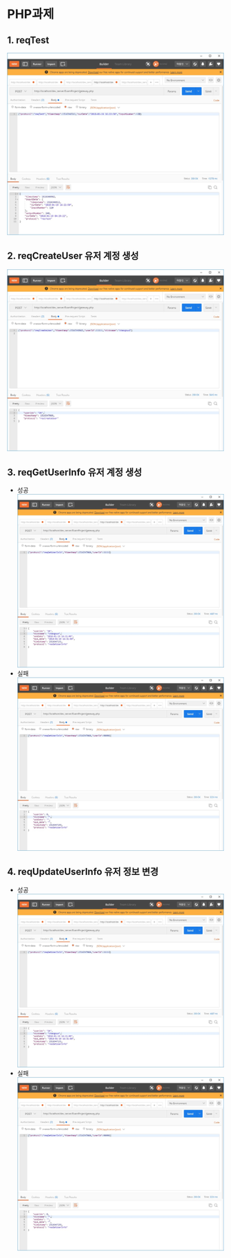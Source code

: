 PHP과제
==
## 1. reqTest
![exam_1](./doc/img/exam_1.jpg)

## 2. reqCreateUser 유저 계정 생성
![exam_2](./doc/img/exam_2.jpg)

## 3. reqGetUserInfo 유저 계정 생성
* 성공
![exam_3_1](./doc/img/exam_3_1.jpg)
* 실패
![exam_3_2](./doc/img/exam_3_2.jpg)

## 4. reqUpdateUserInfo 유저 정보 변경
* 성공
![exam_4_1](./doc/img/exam_3_1.jpg)
* 실패
![exam_4_2](./doc/img/exam_3_2.jpg)